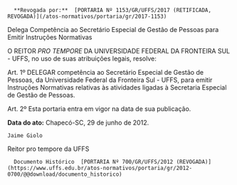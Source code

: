       **Revogada por:**  [PORTARIA Nº 1153/GR/UFFS/2017 (RETIFICADA, REVOGADA)](/atos-normativos/portaria/gr/2017-1153) 

   Delega Competência ao Secretário Especial de Gestão de Pessoas para Emitir Instruções Normativas  

O REITOR *PRO TEMPORE* DA UNIVERSIDADE FEDERAL DA FRONTEIRA SUL - UFFS, no uso de suas atribuições legais, resolve:

 Art. 1º DELEGAR competência ao Secretário Especial de Gestão de Pessoas, da Universidade Federal da Fronteira Sul - UFFS, para emitir Instruções Normativas relativas às atividades ligadas à Secretaria Especial de Gestão de Pessoas.

 Art. 2º Esta portaria entra em vigor na data de sua publicação.

  

   **Data do ato:** Chapecó-SC, 29 de junho de 2012.   
 

    Jaime Giolo   
 Reitor pro tempore da UFFS 

      Documento Histórico  [PORTARIA Nº 700/GR/UFFS/2012 (REVOGADA)](https://www.uffs.edu.br/atos-normativos/portaria/gr/2012-0700/@@download/documento_historico)     
      